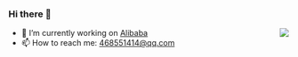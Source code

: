 ### Hi there 👋

<img src="https://github-readme-stats.vercel.app/api?username=dailingx&show_icons=true&theme=vue&count_private=true&cache_seconds=1800" align="right" />

- 🔭 I’m currently working on [Alibaba](https://github.com/alibaba)
- 📫 How to reach me: 468551414@qq.com

<!--
**dailingx/dailingx** is a ✨ _special_ ✨ repository because its `README.md` (this file) appears on your GitHub profile.

Here are some ideas to get you started:

- 🔭 I’m currently working on ...
- 🌱 I’m currently learning ...
- 👯 I’m looking to collaborate on ...
- 🤔 I’m looking for help with ...
- 💬 Ask me about ...
- 📫 How to reach me: ...
- 😄 Pronouns: ...
- ⚡ Fun fact: ...
-->
